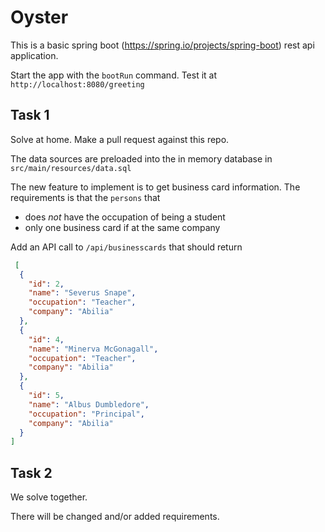 # Oyster
This is a basic spring boot (https://spring.io/projects/spring-boot) rest api application.

Start the app with the `bootRun` command.
Test it at `http://localhost:8080/greeting`

## Task 1
Solve at home. Make a pull request against this repo.

The data sources are preloaded into the in memory database in `src/main/resources/data.sql`

The new feature to implement is to get business card information.
The requirements is that the `persons` that
- does *not* have the occupation of being a student
- only one business card if at the same company

Add an API call to `/api/businesscards` that should return
```json
 [
  {
    "id": 2,
    "name": "Severus Snape",
    "occupation": "Teacher",
    "company": "Abilia"
  },
  {
    "id": 4,
    "name": "Minerva McGonagall",
    "occupation": "Teacher",
    "company": "Abilia"
  },
  {
    "id": 5,
    "name": "Albus Dumbledore",
    "occupation": "Principal",
    "company": "Abilia"
  }
]
```

## Task 2
We solve together.

There will be changed and/or added requirements.